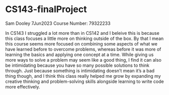 # CS143-finalProject
Sam Dooley
7Jun2023
Course Number: 79322233

In CS143 I struggled a lot more than in CS142 and I beleive this is because this class focuses a little more on thinking outside of the box. By that I mean this course seems more focused on combining some aspects of what we have learned before to overcome problems, whereas before it was more of learning the basics and applying one concept at a time. While giving us more ways to solve a problem may seem like a good thing, I find it can also be intimidating because you have so many possible solutions to think through. Just because something is intimidating doesn’t mean it’s a bad thing though, and I think this class really helped me grow by expanding my creative thinking and problem-solving skills alongside learning to write code more effectively. 
